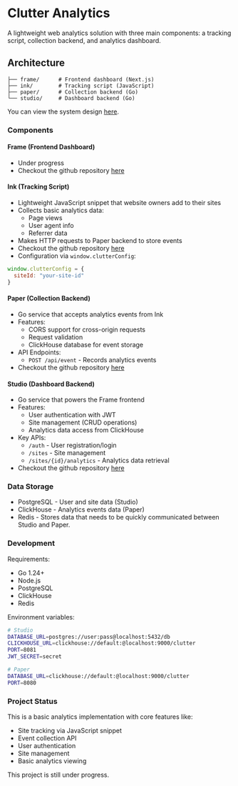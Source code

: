 # Clutter Analytics

A lightweight web analytics solution with three main components: a tracking script, collection backend, and analytics dashboard.

## Architecture

```
├── frame/      # Frontend dashboard (Next.js)
├── ink/        # Tracking script (JavaScript)
├── paper/      # Collection backend (Go)
└── studio/     # Dashboard backend (Go)
```

You can view the system design [here](https://www.figma.com/board/iSkI8Wf4Bg2ObJvqozN4EJ/Clutter?node-id=0-1&t=cEBS1bcxrVjqWn0B-1).

### Components

#### Frame (Frontend Dashboard)
- Under progress
- Checkout the github repository [here](https://github.com/ThEditor/clutter-frame)

#### Ink (Tracking Script) 
- Lightweight JavaScript snippet that website owners add to their sites
- Collects basic analytics data:
  - Page views
  - User agent info
  - Referrer data
- Makes HTTP requests to Paper backend to store events
- Checkout the github repository [here](https://github.com/ThEditor/clutter-ink)
- Configuration via `window.clutterConfig`:
```js
window.clutterConfig = {
  siteId: "your-site-id"
}
```

#### Paper (Collection Backend)
- Go service that accepts analytics events from Ink
- Features:
  - CORS support for cross-origin requests
  - Request validation
  - ClickHouse database for event storage
- API Endpoints:
  - `POST /api/event` - Records analytics events
- Checkout the github repository [here](https://github.com/ThEditor/clutter-paper)

#### Studio (Dashboard Backend)
- Go service that powers the Frame frontend
- Features:
  - User authentication with JWT
  - Site management (CRUD operations)
  - Analytics data access from ClickHouse
- Key APIs:
  - `/auth` - User registration/login
  - `/sites` - Site management 
  - `/sites/{id}/analytics` - Analytics data retrieval
- Checkout the github repository [here](https://github.com/ThEditor/clutter-studio)

### Data Storage

- PostgreSQL - User and site data (Studio)
- ClickHouse - Analytics events data (Paper)
- Redis - Stores data that needs to be quickly communicated between Studio and Paper.

### Development

Requirements:
- Go 1.24+
- Node.js
- PostgreSQL
- ClickHouse
- Redis

Environment variables:
```sh
# Studio
DATABASE_URL=postgres://user:pass@localhost:5432/db
CLICKHOUSE_URL=clickhouse://default:@localhost:9000/clutter
PORT=8081
JWT_SECRET=secret

# Paper
DATABASE_URL=clickhouse://default:@localhost:9000/clutter
PORT=8080
```

### Project Status

This is a basic analytics implementation with core features like:
- Site tracking via JavaScript snippet
- Event collection API
- User authentication
- Site management
- Basic analytics viewing

This project is still under progress.
